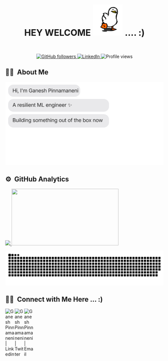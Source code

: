 
<h1 align="center">HEY WELCOME <img src = "https://github.com/smruthi49/TSP-DSAI/blob/main/images/life_goes_on.gif" width = "95" height = "100"/> .... :) </a></h1>

<br>

<p align="center">
  <a href="https://github.com/Ganesh2409">
    <img src="https://img.shields.io/github/followers/Ganesh2409?label=follow&style=social" alt="GitHub followers">
  </a>
  <a href="https://www.linkedin.com/in/https://www.linkedin.com/in/ganesh-pinnamaneni/">
    <img src="https://img.shields.io/badge/-Ganesh%20Pinnamaneni-blue?style=flat-square&logo=Linkedin&logoColor=white" alt="LinkedIn">
  </a>
  <img src="https://komarev.com/ghpvc/?username=Ganesh2409&label=Visitors&color=blue&style=plastic" alt="Profile views">
</p>

## 👨‍💻  &nbsp;About Me 

[![](https://github.com/Ganesh2409/Ganesh2409/blob/main/chat.svg)](https://www.linkedin.com/in/ganesh-pinnamaneni/)



## ⚙️ &nbsp;GitHub Analytics

<p align="left">
<a href="https://github.com/Ganesh2409">
  <img height="180em" src="https://github-readme-stats-eight-theta.vercel.app/api?username=Ganesh2409&show_icons=true&theme=algolia&include_all_commits=true&count_private=true"/>
  <img height="180em" width="340em" src="https://github-readme-stats-eight-theta.vercel.app/api/top-langs/?username=Ganesh2409&layout=compact&langs_count=8&theme=algolia"/>
</a>
</p>

![snake animation](https://github.com/Ganesh2409/Ganesh2409/blob/output/github-snake-dark.svg)

## 🤝🏻 &nbsp;Connect with Me Here ... :) 

<a href="https://www.linkedin.com/in/ganesh-pinnamaneni/">
<img align="left" alt="Ganesh Pinnamaneni | Linkedin" width="30px" src="https://img.icons8.com/color/48/000000/linkedin.png"/>
</a>

<a href="https://x.com/pinnamaneni24?lang=en">
<img align="left" alt="Ganesh Pinnamaneni | Twitter" width="30px" src="https://img.icons8.com/color/48/000000/twitter.png" />
</a> 

<a href="mailto:pinnamaneniganesh24@gmail.com">
  <img align="left" alt="Ganesh Pinnamaneni | Email" width="30px" src="https://static.vecteezy.com/system/resources/previews/020/964/377/non_2x/gmail-mail-icon-for-web-design-free-png.png" />
</a>


